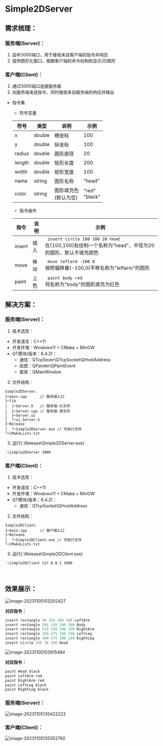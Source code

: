 # Simple2DServer

## 需求梳理：

### 服务端(Server)：

1. 监听3000端口，用于接收来自客户端的指令并响应
2. 提供图形化窗口，根据客户端的命令绘制和显示2D图形

### 客户端(Client)：

1. 通过3000端口连接服务器
2. 向服务端发送指令，同时接收来自服务端的响应并输出

- 指令集

  - 符号变量

  | 符号   | 类型   | 说明                       | 示例               |
  | ------ | ------ | -------------------------- | ------------------ |
  | x      | double | 横坐标                     | 100                |
  | y      | double | 纵坐标                     | 100                |
  | radius | double | 圆形直径                   | 20                 |
  | length | double | 矩形长度                   | 200                |
  | width  | double | 矩形宽度                   | 100                |
  | name   | string | 图形名称                   | "head"             |
  | color  | string | 图形填充色<br />(默认为空) | "red"<br />"black" |

  - 指令操作

  | 指令   | 说明 | 示例                                                         |
  | ------ | ---- | ------------------------------------------------------------ |
  | insert | 插入 | ` insert circle 100 100 20 head`<br />在(100,100)处绘制一个名称为"head"、半径为20的圆形，默认不填充颜色 |
  | move   | 移动 | ` move leftarm -100 0`<br />按照偏移量(-100,0)平移名称为"leftarm"的图形 |
  | paint  | 上色 | ` paint body red`<br />将名称为"body"的图形填充为红色        |



## 解决方案：

### 服务端(Server)：

1. 技术选型：
   
- 开发语言：C++11
- 开发环境：Windows11 + CMake + MinGW
- QT模块(版本：6.4.2)：
   - 通信：QTcpSever\QTcpSocket\QHostAddress
   - 绘图：QPainter\QPaintEvent
   - 窗体：QMainWindow
2. 文件结构：

```
Simple2DServer.
├─main.cpp		// 服务端入口
├─lib
│  ├─Server.h	// 服务端-头文件
│  ├─Server.cpp	// 服务端-源文件
│  ├─Server.ui
│  └─ui_Server.h
├─Release
│  └─Simple2DServer.exe	// 可执行文件
└─CMakeLists.txt
```

3. 运行(.\Release\Simple2DServer.exe\)

  ```bash
.\Simple2DServer 3000
  ```

### 客户端(Client)：

1. 技术选型：
   
- 开发语言：C++11
- 开发环境：Windows11 + CMake + MinGW
- QT模块(版本：6.4.2)：
  - 通信：QTcpSocket\QHostAddress
2. 文件结构：

  ```
Simple2DClient.
├─main.cpp		// 客户端入口
├─Release
│  └─Simple2DClient.exe	// 可执行文件
└─CMakeLists.txt
  ```

3. 运行(.\Release\Simple2DClient.exe)

  ```bash
.\Simple2DClient 127.0.0.1 3000
  ```

​     

## 效果展示：

![image-20231105103202427](./Images/image-1.png)

**对应指令：**

```c++
insert rectangle 50 150 200 100 LeftArm
insert rectangle 260 150 240 300 Body
insert rectangle 510 150 200 100 RightArm
insert rectangle 260 475 100 200 LeftLeg
insert rectangle 400 475 100 200 RightLeg
insert circle 340 30 100 Head
```



![image-20231105103815484](./Images/image-2.png)

**对应指令：**

```c++
paint Head black
paint LeftArm red
paint RightArm red
paint LeftLeg black
paint RightLeg black
```

### 服务端(Server)：

![image-20231105135422223](./Images/image-3.png)



### 客户端(Client)：

![image-20231105135352760](./Images/image-4.png)
